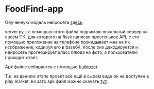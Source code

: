 # FoodFind-app

Обученную модель нейросети [здесь](https://drive.google.com/file/d/1KxqUq75cYWYXgI3lyZMTOPidtimLdxsm/view?usp=sharing).

server.py - с помощью этого файла поднимаю локальный сервер на своем ПК, для которого на flask написал простенькое API, с его помощью приложение на телефоне прокидывает мне на пк изображение, кодируя его в base64, после оно декодируется и нейросеть прогнозирует класс блюда на фото, а пользователю приходит ответ.

Apk файле собирается с помощью [buildozer](https://github.com/kivy/buildozer).

Т.к. на данном этапе проект всё ещё в сыром виде он не доступен в play market, но зато apk файл можно скачать [тут](https://drive.google.com/file/d/1YH-ahbexuH3XuT0gQ_m3iy_m8RYHCKGr/view?usp=sharing).
